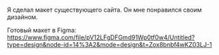 Я сделал макет существующего сайта. Он мне понравился своим дизайном.

Готовый макет в Figma: https://www.figma.com/file/pV12LFgDFGmd91Wp0tf0w4/Untitled?type=design&node-id=14%3A2&mode=design&t=Zox8bnbf4wKZ03LJ-1
